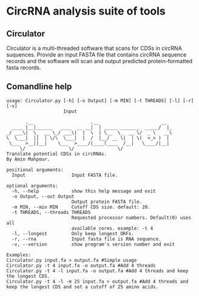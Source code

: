 # CircRNA analysis suite of tools
## Circulator

Circulator is a multi-threaded software that scans for CDSs in circRNA suquences. 
Provide an input FASTA file that contains circRNA sequence records and the software will scan and output predicted protein-formatted fasta records.


## Comandline help
```
usage: Circulator.py [-h] [-o Output] [-m MIN] [-t THREADS] [-l] [-r] [-v]
                     Input

       .__                     .__                       __   
  ____ |__|______   ____  __ __|  | _____ _______  _____/  |_ 
_/ ___\|  \_  __ \_/ ___\|  |  \  | \__  \_  __ \/  _ \   __\
\  \___|  ||  | \/\  \___|  |  /  |__/ __ \|  | \(  <_> )  |  
 \___  >__||__|    \___  >____/|____(____  /__|   \____/|__|  
     \/                \/                \/                   
Translate potential CDSs in circRNAs.
By Amin Mahpour.

positional arguments:
  Input                 Input FASTA file.

optional arguments:
  -h, --help            show this help message and exit
  -o Output, --out Output
                        Output protein FASTA file.
  -m MIN, --min MIN     Cutoff CDS size. default: 20.
  -t THREADS, --threads THREADS
                        Requested processor numbers. Default(0) uses all
                        available cores. example: -t 4
  -l, --longest         Only keep longest ORFs.
  -r, --rna             Input fasta file is RNA sequence.
  -v, --version         show program's version number and exit

Examples:
Circulator.py input.fa > output.fa #Simple usage
Circulator.py -t 4 input.fa -o output.fa #Add 4 threads
Circulator.py -t 4 -l input.fa -o output.fa #Add 4 threads and keep the longest CDS.
Circulator.py -t 4 -l -m 25 input.fa > output.fa #Add 4 threads and keep the longest CDS and set a cutoff of 25 amino acids.

```
